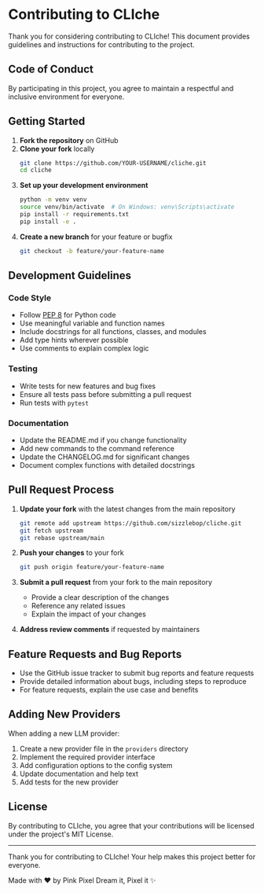 # Contributing to CLIche

Thank you for considering contributing to CLIche! This document provides guidelines and instructions for contributing to the project.

## Code of Conduct

By participating in this project, you agree to maintain a respectful and inclusive environment for everyone.

## Getting Started

1. **Fork the repository** on GitHub
2. **Clone your fork** locally
   ```bash
   git clone https://github.com/YOUR-USERNAME/cliche.git
   cd cliche
   ```
3. **Set up your development environment**
   ```bash
   python -m venv venv
   source venv/bin/activate  # On Windows: venv\Scripts\activate
   pip install -r requirements.txt
   pip install -e .
   ```
4. **Create a new branch** for your feature or bugfix
   ```bash
   git checkout -b feature/your-feature-name
   ```

## Development Guidelines

### Code Style

- Follow [PEP 8](https://peps.python.org/pep-0008/) for Python code
- Use meaningful variable and function names
- Include docstrings for all functions, classes, and modules
- Add type hints wherever possible
- Use comments to explain complex logic

### Testing

- Write tests for new features and bug fixes
- Ensure all tests pass before submitting a pull request
- Run tests with `pytest`

### Documentation

- Update the README.md if you change functionality
- Add new commands to the command reference
- Update the CHANGELOG.md for significant changes
- Document complex functions with detailed docstrings

## Pull Request Process

1. **Update your fork** with the latest changes from the main repository
   ```bash
   git remote add upstream https://github.com/sizzlebop/cliche.git
   git fetch upstream
   git rebase upstream/main
   ```

2. **Push your changes** to your fork
   ```bash
   git push origin feature/your-feature-name
   ```

3. **Submit a pull request** from your fork to the main repository
   - Provide a clear description of the changes
   - Reference any related issues
   - Explain the impact of your changes

4. **Address review comments** if requested by maintainers

## Feature Requests and Bug Reports

- Use the GitHub issue tracker to submit bug reports and feature requests
- Provide detailed information about bugs, including steps to reproduce
- For feature requests, explain the use case and benefits

## Adding New Providers

When adding a new LLM provider:

1. Create a new provider file in the `providers` directory
2. Implement the required provider interface
3. Add configuration options to the config system
4. Update documentation and help text
5. Add tests for the new provider

## License

By contributing to CLIche, you agree that your contributions will be licensed under the project's MIT License.

---

Thank you for contributing to CLIche! Your help makes this project better for everyone.

Made with ❤️ by Pink Pixel
Dream it, Pixel it ✨ 